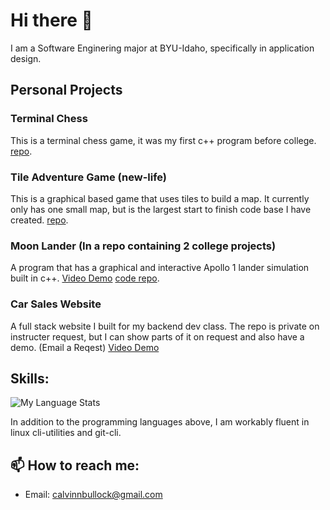 # Hi there 👋
I am a Software Enginering major at BYU-Idaho, specifically in application design.

## Personal Projects

### Terminal Chess
This is a terminal chess game, it was my first c++ program before college.
[repo](https://github.com/Calvinbullock/Chess).

### Tile Adventure Game (new-life)
This is a graphical based game that uses tiles to build a map. It currently only has one small map, but is the largest start to finish code base I have created. 
[repo](https://github.com/Calvinbullock/new-life).

### Moon Lander (In a repo containing 2 college projects)
A program that has a graphical and interactive Apollo 1 lander simulation built in c++. [Video Demo](https://youtu.be/vteOscpogmw) [code repo](https://github.com/Calvinbullock/encapsulationDesign/06week).

### Car Sales Website
A full stack website I built for my backend dev class. The repo is private on instructer request, but I can show parts of it on request and also have a demo. (Email a Reqest) [Video Demo](https://youtu.be/rVOlSgr48C0)

## Skills:

![My Language Stats](https://github-readme-stats.vercel.app/api/top-langs/?username=Calvinbullock&layout=compact&theme=dark&exclude_repo=smb1-disasm)

In addition to the programming languages above, I am workably fluent in linux cli-utilities and git-cli.


## 📫 How to reach me:
- Email: calvinnbullock@gmail.com

<!--
**Calvinbullock/Calvinbullock** is a ✨ _special_ ✨ repository because its `README.md` (this file) appears on your GitHub profile.

Here are some ideas to get you started:

- 🔭 I’m currently working on ...
- 🌱 I’m currently learning ...
- 👯 I’m looking to collaborate on ...
- 🤔 I’m looking for help with ...
- 💬 Ask me about ...
- 📫 How to reach me: ...
- 😄 Pronouns: ...
- ⚡ Fun fact: ...
-->

